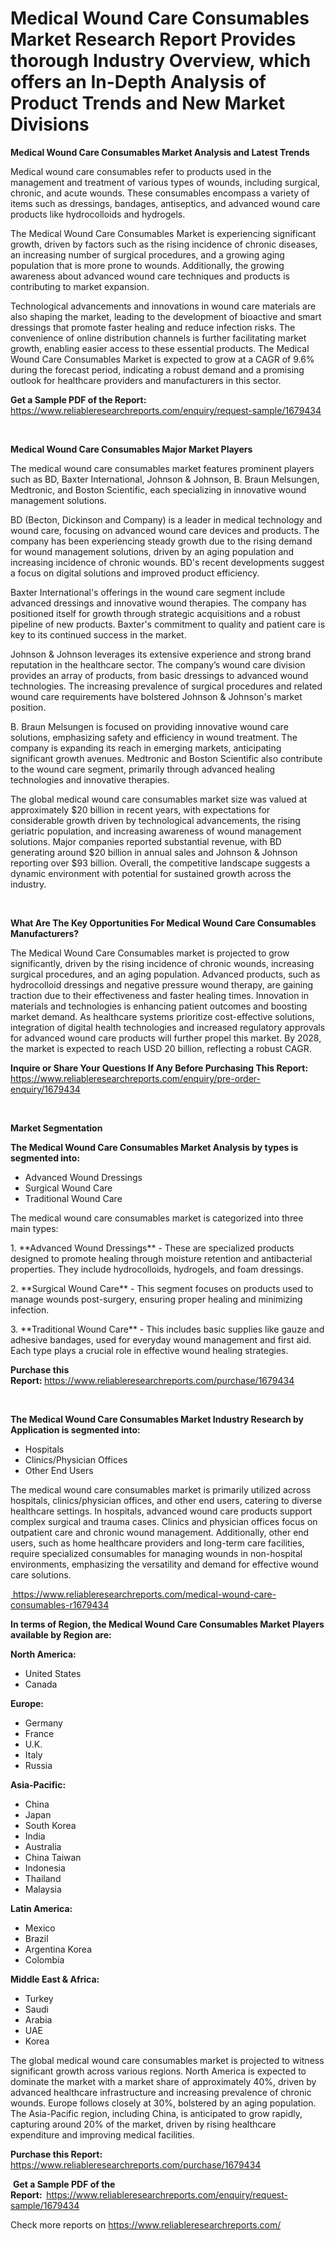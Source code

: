 <p><h1>Medical Wound Care Consumables Market Research Report Provides thorough Industry Overview, which offers an In-Depth Analysis of Product Trends and New Market Divisions</h1></p><p><strong>Medical Wound Care Consumables Market Analysis and Latest Trends</strong></p>
<p><p>Medical wound care consumables refer to products used in the management and treatment of various types of wounds, including surgical, chronic, and acute wounds. These consumables encompass a variety of items such as dressings, bandages, antiseptics, and advanced wound care products like hydrocolloids and hydrogels. </p><p>The Medical Wound Care Consumables Market is experiencing significant growth, driven by factors such as the rising incidence of chronic diseases, an increasing number of surgical procedures, and a growing aging population that is more prone to wounds. Additionally, the growing awareness about advanced wound care techniques and products is contributing to market expansion. </p><p>Technological advancements and innovations in wound care materials are also shaping the market, leading to the development of bioactive and smart dressings that promote faster healing and reduce infection risks. The convenience of online distribution channels is further facilitating market growth, enabling easier access to these essential products. The Medical Wound Care Consumables Market is expected to grow at a CAGR of 9.6% during the forecast period, indicating a robust demand and a promising outlook for healthcare providers and manufacturers in this sector.</p></p>
<p><strong>Get a Sample PDF of the Report:&nbsp;</strong> <a href="https://www.reliableresearchreports.com/enquiry/request-sample/1679434?utm_campaign=2940&utm_medium=2&utm_source=Github&utm_content=ia&utm_term=25032025&utm_id=medical-wound-care-consumables">https://www.reliableresearchreports.com/enquiry/request-sample/1679434</a></p>
<p>&nbsp;</p>
<p><strong>Medical Wound Care Consumables Major Market Players</strong></p>
<p><p>The medical wound care consumables market features prominent players such as BD, Baxter International, Johnson & Johnson, B. Braun Melsungen, Medtronic, and Boston Scientific, each specializing in innovative wound management solutions.</p><p>BD (Becton, Dickinson and Company) is a leader in medical technology and wound care, focusing on advanced wound care devices and products. The company has been experiencing steady growth due to the rising demand for wound management solutions, driven by an aging population and increasing incidence of chronic wounds. BD's recent developments suggest a focus on digital solutions and improved product efficiency.</p><p>Baxter International's offerings in the wound care segment include advanced dressings and innovative wound therapies. The company has positioned itself for growth through strategic acquisitions and a robust pipeline of new products. Baxter's commitment to quality and patient care is key to its continued success in the market.</p><p>Johnson & Johnson leverages its extensive experience and strong brand reputation in the healthcare sector. The company’s wound care division provides an array of products, from basic dressings to advanced wound technologies. The increasing prevalence of surgical procedures and related wound care requirements have bolstered Johnson & Johnson's market position.</p><p>B. Braun Melsungen is focused on providing innovative wound care solutions, emphasizing safety and efficiency in wound treatment. The company is expanding its reach in emerging markets, anticipating significant growth avenues. Medtronic and Boston Scientific also contribute to the wound care segment, primarily through advanced healing technologies and innovative therapies.</p><p>The global medical wound care consumables market size was valued at approximately $20 billion in recent years, with expectations for considerable growth driven by technological advancements, the rising geriatric population, and increasing awareness of wound management solutions. Major companies reported substantial revenue, with BD generating around $20 billion in annual sales and Johnson & Johnson reporting over $93 billion. Overall, the competitive landscape suggests a dynamic environment with potential for sustained growth across the industry.</p></p>
<p>&nbsp;</p>
<p><strong>What Are The Key Opportunities For Medical Wound Care Consumables Manufacturers?</strong></p>
<p><p>The Medical Wound Care Consumables market is projected to grow significantly, driven by the rising incidence of chronic wounds, increasing surgical procedures, and an aging population. Advanced products, such as hydrocolloid dressings and negative pressure wound therapy, are gaining traction due to their effectiveness and faster healing times. Innovation in materials and technologies is enhancing patient outcomes and boosting market demand. As healthcare systems prioritize cost-effective solutions, integration of digital health technologies and increased regulatory approvals for advanced wound care products will further propel this market. By 2028, the market is expected to reach USD 20 billion, reflecting a robust CAGR.</p></p>
<p><strong>Inquire or Share Your Questions If Any Before Purchasing This Report:</strong> <a href="https://www.reliableresearchreports.com/enquiry/pre-order-enquiry/1679434?utm_campaign=2940&utm_medium=2&utm_source=Github&utm_content=ia&utm_term=25032025&utm_id=medical-wound-care-consumables">https://www.reliableresearchreports.com/enquiry/pre-order-enquiry/1679434</a></p>
<p>&nbsp;</p>
<p><strong>Market Segmentation</strong></p>
<p><strong>The Medical Wound Care Consumables Market Analysis by types is segmented into:</strong></p>
<p><ul><li>Advanced Wound Dressings</li><li>Surgical Wound Care</li><li>Traditional Wound Care</li></ul></p>
<p><p>The medical wound care consumables market is categorized into three main types: </p><p>1. **Advanced Wound Dressings** - These are specialized products designed to promote healing through moisture retention and antibacterial properties. They include hydrocolloids, hydrogels, and foam dressings.</p><p>2. **Surgical Wound Care** - This segment focuses on products used to manage wounds post-surgery, ensuring proper healing and minimizing infection.</p><p>3. **Traditional Wound Care** - This includes basic supplies like gauze and adhesive bandages, used for everyday wound management and first aid. Each type plays a crucial role in effective wound healing strategies.</p></p>
<p><strong>Purchase this Report:&nbsp;</strong><a href="https://www.reliableresearchreports.com/purchase/1679434?utm_campaign=2940&utm_medium=2&utm_source=Github&utm_content=ia&utm_term=25032025&utm_id=medical-wound-care-consumables">https://www.reliableresearchreports.com/purchase/1679434</a></p>
<p>&nbsp;</p>
<p><strong>The Medical Wound Care Consumables Market Industry Research by Application is segmented into:</strong></p>
<p><ul><li>Hospitals</li><li>Clinics/Physician Offices</li><li>Other End Users</li></ul></p>
<p><p>The medical wound care consumables market is primarily utilized across hospitals, clinics/physician offices, and other end users, catering to diverse healthcare settings. In hospitals, advanced wound care products support complex surgical and trauma cases. Clinics and physician offices focus on outpatient care and chronic wound management. Additionally, other end users, such as home healthcare providers and long-term care facilities, require specialized consumables for managing wounds in non-hospital environments, emphasizing the versatility and demand for effective wound care solutions.</p></p>
<p><a href="https://www.reliableresearchreports.com/medical-wound-care-consumables-r1679434?utm_campaign=2940&utm_medium=2&utm_source=Github&utm_content=ia&utm_term=25032025&utm_id=medical-wound-care-consumables">&nbsp;https://www.reliableresearchreports.com/medical-wound-care-consumables-r1679434</a></p>
<p><strong>In terms of Region, the Medical Wound Care Consumables Market Players available by Region are:</strong></p>
<p>
    <p> <strong> North America: </strong>
        <ul>
            <li>United States</li>
            <li>Canada</li>
        </ul>
        </p> 
    <p> <strong> Europe: </strong>
        <ul>
            <li>Germany</li>
            <li>France</li>
            <li>U.K.</li>
            <li>Italy</li>
            <li>Russia</li>
        </ul>
        </p> 
    <p> <strong> Asia-Pacific: </strong>
        <ul>
            <li>China</li>
            <li>Japan</li>
            <li>South Korea</li>
            <li>India</li>
            <li>Australia</li>
            <li>China Taiwan</li>
            <li>Indonesia</li>
            <li>Thailand</li>
            <li>Malaysia</li>
        </ul>
        </p> 
    <p> <strong> Latin America: </strong>
        <ul>
            <li>Mexico</li>
            <li>Brazil</li>
            <li>Argentina Korea</li>
            <li>Colombia</li>
        </ul>
        </p> 
    <p> <strong> Middle East & Africa: </strong>
        <ul>
            <li>Turkey</li>
            <li>Saudi</li>
            <li>Arabia</li>
            <li>UAE</li>
            <li>Korea</li>
        </ul>
    </p>
    </p>
<p><p>The global medical wound care consumables market is projected to witness significant growth across various regions. North America is expected to dominate the market with a market share of approximately 40%, driven by advanced healthcare infrastructure and increasing prevalence of chronic wounds. Europe follows closely at 30%, bolstered by an aging population. The Asia-Pacific region, including China, is anticipated to grow rapidly, capturing around 20% of the market, driven by rising healthcare expenditure and improving medical facilities.</p></p>
<p><strong>Purchase this Report: </strong><a href="https://www.reliableresearchreports.com/purchase/1679434?utm_campaign=2940&utm_medium=2&utm_source=Github&utm_content=ia&utm_term=25032025&utm_id=medical-wound-care-consumables">https://www.reliableresearchreports.com/purchase/1679434</a></p>
<p>&nbsp;<strong>Get a Sample PDF of the Report:&nbsp;&nbsp;</strong><a href="https://www.reliableresearchreports.com/enquiry/request-sample/1679434?utm_campaign=2940&utm_medium=2&utm_source=Github&utm_content=ia&utm_term=25032025&utm_id=medical-wound-care-consumables">https://www.reliableresearchreports.com/enquiry/request-sample/1679434</a></p>
<p><strong></strong></p>
<p>Check more reports on <a href="https://www.reliableresearchreports.com/?utm_campaign=2940&utm_medium=2&utm_source=Github&utm_content=ia&utm_term=25032025&utm_id=medical-wound-care-consumables">https://www.reliableresearchreports.com/</a></p>